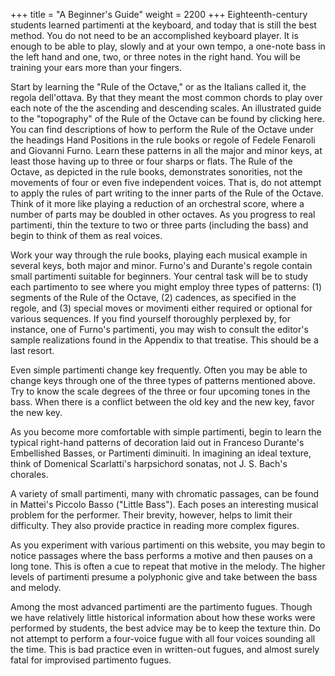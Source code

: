 +++
title = "A Beginner's Guide"
weight = 2200
+++
Eighteenth-century students learned partimenti at the keyboard, and today that is still the best method. You do not need to be an accomplished keyboard player. It is enough to be able to play, slowly and at your own tempo, a one-note bass in the left hand and one, two, or three notes in the right hand. You will be training your ears more than your fingers.

Start by learning the "Rule of the Octave," or as the Italians called it, the regola dell'ottava. By that they meant the most common chords to play over each note of the the ascending and descending scales. An illustrated guide to the "topography" of the Rule of the Octave can be found by clicking here. You can find descriptions of how to perform the Rule of the Octave under the headings Hand Positions in the rule books or regole of Fedele Fenaroli and Giovanni Furno. Learn these patterns in all the major and minor keys, at least those having up to three or four sharps or flats.
The Rule of the Octave, as depicted in the rule books, demonstrates sonorities, not the movements of four or even five independent voices. That is, do not attempt to apply the rules of part writing to the inner parts of the Rule of the Octave. Think of it more like playing a reduction of an orchestral score, where a number of parts may be doubled in other octaves. As you progress to real partimenti, thin the texture to two or three parts (including the bass) and begin to think of them as real voices.

Work your way through the rule books, playing each musical example in several keys, both major and minor. Furno's and Durante's regole contain small partimenti suitable for beginners. Your central task will be to study each partimento to see where you might employ three types of patterns: (1) segments of the Rule of the Octave, (2) cadences, as specified in the regole, and (3) special moves or movimenti either required or optional for various sequences. If you find yourself thoroughly perplexed by, for instance, one of Furno's partimenti, you may wish to consult the editor's sample realizations found in the Appendix to that treatise. This should be a last resort.

Even simple partimenti change key frequently. Often you may be able to change keys through one of the three types of patterns mentioned above. Try to know the scale degrees of the three or four upcoming tones in the bass. When there is a conflict between the old key and the new key, favor the new key.

As you become more comfortable with simple partimenti, begin to learn the typical right-hand patterns of decoration laid out in Franceso Durante's Embellished Basses, or Partimenti diminuiti. In imagining an ideal texture, think of Domenical Scarlatti's harpsichord sonatas, not J. S. Bach's chorales.

A variety of small partimenti, many with chromatic passages, can be found in Mattei's Piccolo Basso ("Little Bass"). Each poses an interesting musical problem for the performer. Their brevity, however, helps to limit their difficulty. They also provide practice in reading more complex figures.

As you experiment with various partimenti on this website, you may begin to notice passages where the bass performs a motive and then pauses on a long tone. This is often a cue to repeat that motive in the melody. The higher levels of partimenti presume a polyphonic give and take between the bass and melody.

Among the most advanced partimenti are the partimento fugues. Though we have relatively little historical information about how these works were performed by students, the best advice may be to keep the texture thin. Do not attempt to perform a four-voice fugue with all four voices sounding all the time. This is bad practice even in written-out fugues, and almost surely fatal for improvised partimento fugues.
